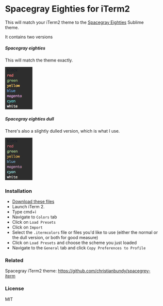 Spacegray Eighties for iTerm2
===

This will match your iTerm2 theme to the [Spacegray Eighties](http://github.com/mhkeller/spacegray) Sublime theme.

It contains two versions

##### Spacegray eighties

This will match the theme exactly.

![](https://raw.githubusercontent.com/mhkeller/spacegray-eighties-iterm/master/assets/eighties.jpg)

##### Spacegray eighties dull

There's also a slightly dulled version, which is what I use.

![](https://raw.githubusercontent.com/mhkeller/spacegray-eighties-iterm/master/assets/eighties-dull.jpg)


### Installation

* [Download these files](https://github.com/mhkeller/spacegray-eighties-iterm/archive/master.zip)
* Launch iTerm 2.
* Type cmd+i
* Navigate to `Colors` tab
* Click on `Load Presets`
* Click on `Import`
* Select the `.itermcolors` file or files you'd like to use (either the normal or the dull version, or both for good measure)
* Click on `Load Presets` and choose the scheme you just loaded
* Navigate to the `General` tab and click `Copy Preferences to Profile`

### Related 

Spacegray iTerm2 theme: <https://github.com/christianbundy/spacegrey-iterm>

### License

MIT

